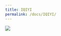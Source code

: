 ```yaml
---
title: IQIYI
permalink: /docs/IQIYI/
---
```


<img src="https://www.nomanland.tech/assets/img/IQIYI.jpg">